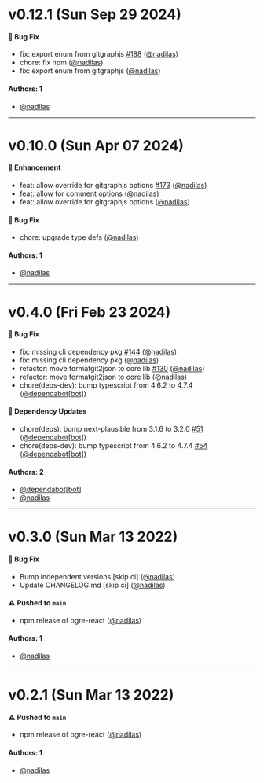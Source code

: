 # v0.12.1 (Sun Sep 29 2024)

#### 🐛 Bug Fix

- fix: export enum from gitgraphjs [#188](https://github.com/dotindustries/ogre/pull/188) ([@nadilas](https://github.com/nadilas))
- chore: fix npm ([@nadilas](https://github.com/nadilas))
- fix: export enum from gitgraphjs ([@nadilas](https://github.com/nadilas))

#### Authors: 1

- [@nadilas](https://github.com/nadilas)

---

# v0.10.0 (Sun Apr 07 2024)

#### 🚀 Enhancement

- feat: allow override for gitgraphjs options [#173](https://github.com/dotindustries/ogre/pull/173) ([@nadilas](https://github.com/nadilas))
- feat: allow for comment options ([@nadilas](https://github.com/nadilas))
- feat: allow override for gitgraphjs options ([@nadilas](https://github.com/nadilas))

#### 🐛 Bug Fix

- chore: upgrade type defs ([@nadilas](https://github.com/nadilas))

#### Authors: 1

- [@nadilas](https://github.com/nadilas)

---

# v0.4.0 (Fri Feb 23 2024)

#### 🐛 Bug Fix

- fix: missing cli dependency pkg [#144](https://github.com/dotindustries/ogre/pull/144) ([@nadilas](https://github.com/nadilas))
- fix: missing cli dependency pkg ([@nadilas](https://github.com/nadilas))
- refactor: move formatgit2json to core lib [#130](https://github.com/dotindustries/ogre/pull/130) ([@nadilas](https://github.com/nadilas))
- refactor: move formatgit2json to core lib ([@nadilas](https://github.com/nadilas))
- chore(deps-dev): bump typescript from 4.6.2 to 4.7.4 ([@dependabot[bot]](https://github.com/dependabot[bot]))

#### 🔩 Dependency Updates

- chore(deps): bump next-plausible from 3.1.6 to 3.2.0 [#51](https://github.com/dotindustries/ogre/pull/51) ([@dependabot[bot]](https://github.com/dependabot[bot]))
- chore(deps-dev): bump typescript from 4.6.2 to 4.7.4 [#54](https://github.com/dotindustries/ogre/pull/54) ([@dependabot[bot]](https://github.com/dependabot[bot]))

#### Authors: 2

- [@dependabot[bot]](https://github.com/dependabot[bot])
- [@nadilas](https://github.com/nadilas)

---

# v0.3.0 (Sun Mar 13 2022)

#### 🐛 Bug Fix

- Bump independent versions \[skip ci\] ([@nadilas](https://github.com/nadilas))
- Update CHANGELOG.md \[skip ci\] ([@nadilas](https://github.com/nadilas))

#### ⚠️ Pushed to `main`

- npm release of ogre-react ([@nadilas](https://github.com/nadilas))

#### Authors: 1

- [@nadilas](https://github.com/nadilas)

---

# v0.2.1 (Sun Mar 13 2022)

#### ⚠️ Pushed to `main`

- npm release of ogre-react ([@nadilas](https://github.com/nadilas))

#### Authors: 1

- [@nadilas](https://github.com/nadilas)

